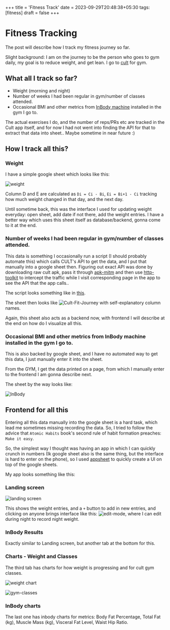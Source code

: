 +++
title = 'Fitness Track'
date = 2023-09-29T20:48:38+05:30
tags: [fitness]
draft = false
+++

# Fitness Tracking

The post will describe how I track my fitness journey so far.

Slight background: I am on the journey to be the person who goes to gym daily, my goal is to reduce weight, and get lean. I go to [cult](https://www.cult.fit/) for gym.

## What all I track so far?

- Weight (morning and night)
- Number of weeks I had been regular in gym/number of classes attended.
- Occasional BMI and other metrics from [InBody machine](https://www.inbody.in/) installed in the gym I go to.

The actual exercises I do, and the number of reps/PRs etc are tracked in the Cult app itself, and for now I had not went into finding the API for that to extract that data into sheet.. Maybe sometime in near future :)

## How I track all this?

### Weight

I have a simple google sheet which looks like this:

![weight](image.png)

Column D and E are calculated as `Di = Ci - Bi`, `Ei = Bi+1 - Ci` tracking how much weight changed in that day, and the next day.

Until sometime back, this was the interface I used for updating weight everyday: open sheet, add date if not there, add the weight entries. I have a better way which uses this sheet itself as database/backend, gonna come to it at the end.

### Number of weeks I had been regular in gym/number of classes attended.

This data is something I occasionally run a script (I should probably automate this) which calls CULT's API to get the data, and I put that manually into a google sheet then.
Figuring out exact API was done by downloading raw cult apk, pass it through [apk-mitm](https://github.com/shroudedcode/apk-mitm) and then use [http-toolkit](https://httptoolkit.com/) to intercept the traffic while I visit corresponding page in the app to see the API that the app calls..

The script looks something like in [this](./cult_data_extract.py).

The sheet then looks like ![Cult-Fit-Journey](image-1.png) with self-explanatory column names.

Again, this sheet also acts as a backend now, with frontend I will describe at the end on how do I visualize all this.

### Occasional BMI and other metrics from InBody machine installed in the gym I go to.

This is also backed by google sheet, and I have no automated way to get this data, I just manually enter it into the sheet.

From the GYM, I get the data printed on a page, from which I manually enter to the frontend I am gonna describe next.

The sheet by the way looks like:

![InBody](image-2.png)

## Frontend for all this

Entering all this data manually into the google sheet is a hard task, which lead me sometimes missing recording the data. So, I tried to follow the advice that `Atomic Habits` book's second rule of habit formation preaches: `Make it easy`.

So, the simplest way I thought was having an app in which I can quickly crunch in numbers (Ik google sheet also is the same thing, but the interface is hard to enter on the phone), so I used [appsheet](https://www.appsheet.com/) to quickly create a UI on top of the google sheets.

My app looks something like this:

### Landing screen

![landing screen](image-3.png)

This shows the weight entries, and a `+` button to add in new entries, and clicking on anyone brings interface like this: ![edit-mode](image-4.png), where I can edit during night to record night weight.

### InBody Results

Exactly similar to Landing screen, but another tab at the bottom for this.

### Charts - Weight and Classes

The third tab has charts for how weight is progressing and for cult gym classes.

![weight chart](image-5.png)

![gym-classes](image-6.png)

### InBody charts

The last one has inbody charts for metrics: Body Fat Percentage, Total Fat (kg), Muscle Mass (kg), Visceral Fat Level, Waist Hip Ratio.
